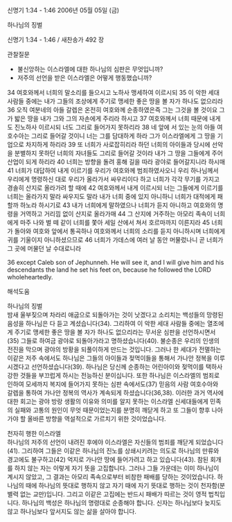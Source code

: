신명기 1:34 - 1:46 
2006년 05월 05일 (금)

하나님의 징벌



신명기 1:34 - 1:46 / 새찬송가 492 장


관찰질문
- 불신앙하는 이스라엘에 대한 하나님의 심판은 무엇입니까? 
- 저주의 선언을 받은 이스라엘은 어떻게 행동했습니까?  

34 여호와께서 너희의 말소리를 들으시고 노하사 맹세하여 이르시되 35 이 악한 세대 사람들 중에는 내가 그들의 조상에게 주기로 맹세한 좋은 땅을 볼 자가 하나도 없으리라 36 오직 여분네의 아들 갈렙은 온전히 여호와께 순종하였은즉 그는 그것을 볼 것이요 그가 밟은 땅을 내가 그와 그의 자손에게 주리라 하시고 37 여호와께서 너희 때문에 내게도 진노하사 이르시되 너도 그리로 들어가지 못하리라 38 네 앞에 서 있는 눈의 아들 여호수아는 그리로 들어갈 것이니 너는 그를 담대하게 하라 그가 이스라엘에게 그 땅을 기업으로 차지하게 하리라 39 또 너희가 사로잡히리라 하던 너희의 아이들과 당시에 선악을 분별하지 못하던 너희의 자녀들도 그리로 들어갈 것이라 내가 그 땅을 그들에게 주어 산업이 되게 하리라 40 너희는 방향을 돌려 홍해 길을 따라 광야로 들어갈지니라 하시매 41 너희가 대답하여 내게 이르기를 우리가 여호와께 범죄하였사오니 우리 하나님께서 우리에게 명령하신 대로 우리가 올라가서 싸우리이다 하고 너희가 각각 무기를 가지고 경솔히 산지로 올라가려 할 때에 42 여호와께서 내게 이르시되 너는 그들에게 이르기를 너희는 올라가지 말라 싸우지도 말라 내가 너희 중에 있지 아니하니 너희가 대적에게 패할까 하노라 하시기로 43 내가 너희에게 말하였으나 너희가 듣지 아니하고 여호와의 명령을 거역하고 거리낌 없이 산지로 올라가매 44 그 산지에 거주하는 아모리 족속이 너희에게 마주 나와 벌 떼 같이 너희를 쫓아 세일 산에서 쳐서 호르마까지 이른지라 45 너희가 돌아와 여호와 앞에서 통곡하나 여호와께서 너희의 소리를 듣지 아니하시며 너희에게 귀를 기울이지 아니하셨으므로 46 너희가 가데스에 여러 날 동안 머물렀나니 곧 너희가 그 곳에 머물던 날 수대로니라 

36  except Caleb son of Jephunneh. He will see it, and I will give him and his descendants the land he set his feet on, because he followed the LORD wholeheartedly.

해석도움





하나님의 징벌  
밤새 울부짖으며 차라리 애굽으로 되돌아가는 것이 낫겠다고 소리치는 백성들의 망령된 음성을 하나님은 다 듣고 계셨습니다(34). 그리하여 이 악한 세대 사람들 중에는 열조에게 주기로 맹세한 좋은 땅을 볼 자가 하나도 없으리라는 무서운 심판을 선언하시면서(35) 그들로 하여금 광야로 되돌아가라고 명하셨습니다(40). 불순종은 우리의 인생의 전진을 막으며 광야의 방황을 되풀이하게 만드는 것입니다. 그러나 한 세대가 전멸하는 이같은 저주 속에서도 하나님은 그들의 아이들과 젖먹이들을 통해서 가나안 정복을 이루시겠다고 선언하셨습니다(39). 하나님은 당신께 순종하는 어린아이와 젖먹이를 택하사 강한 것들을 부끄럽게 하시는 전능하신 분이십니다. 또한 하나님은 이스라엘의 범죄로 인하여 모세까지 복지에 들어가지 못하는 심판 속에서도(37) 믿음의 사람 여호수아와 갈렙을 통하여 가나안 정복의 역사가 계속되게 하셨습니다(36,38). 이러한 과거 역사에 대한 회고는 광야 방랑 생활의 이유와 의미를 알지 못하는 이스라엘 신세대들에게 민족의 실패와 고통의 원인이 무엇 때문이었는지를 분명히 깨닫게 하고 또 그들이 향후 나아가야 할 올바른 방향을 역설적으로 가르치기 위한 것이었습니다. 

천자히 행한 이스라엘  
하나님의 저주의 선언이 내려진 후에야 이스라엘은 자신들의 범죄를 깨닫게 되었습니다(41). 그리하여 그들은 이같은 하나님의 진노를 상쇄시키려는 의도로 하나님의 만류와 경고에도 불구하고(42) 억지로 가나안 땅에 들어가려고 하고 있습니다(43). 참된 회개를 하지 않는 자는 이렇게 자기 뜻을 고집합니다. 그러나 그들 가운데는 이미 하나님이 계시지 않았고, 그 결과는 아모리 족속으로부터 비참한 패배를 당하는 것이었습니다. 하나님의 때에 하나님의 뜻대로 행하지 않고 자기 때에 자기 뜻대로 행하는 것이 천자함(분별력 없는 교만)입니다. 그리고 이같은 고집에는 반드시 패배가 따르는 것이 영적 법칙입니다. 하나님의 백성은 하나님의 명령대로 순종해야 합니다. 신자는 하나님보다 늦지도 않고 하나님보다 앞서지도 않는 삶을 살아야 합니다.